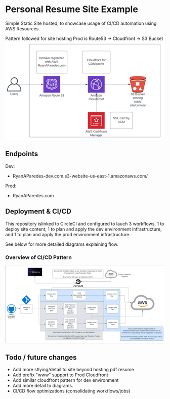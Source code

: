 # Personal Resume Site Example

Simple Static Site hosted, to showcase usage of CI/CD automation using AWS Resources.

Pattern followed for site hosting Prod is Route53 -> Cloudfront -> S3 Bucket
![SiteHostingPattern](/imgs/SitePattern.png)
## Endpoints

Dev: 
- RyanAParedes-dev.com.s3-website-us-east-1.amazonaws.com/

Prod:
- RyanAParedes.com

## Deployment & CI/CD
This repository islinked to CircleCI and configured to lauch 3 workflows, 1 to deploy site content, 1 to plan and apply the dev environment infrastructure, and 1 to plan and apply the prod environment infrastructure.

See below for more detailed diagrams explaining flow.

### Overview of CI/CD Pattern
![CI/CD Overview](/imgs/CICDOverview.png)

## Todo / future changes
- Add more stlying/detail to site beyond hosting pdf resume
- Add prefix "www" support to Prod Cloudfront
- Add similar cloudfront pattern for dev environment
- Add more detail to diagrams.
- CI/CD flow optimizations (consolidating workflows/jobs)